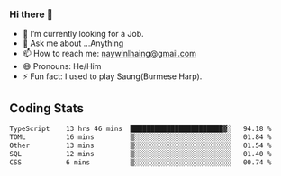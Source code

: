 ### Hi there 👋

- 🔭 I’m currently looking for a Job.
- 💬 Ask me about ...Anything
- 📫 How to reach me: naywinlhaing@gmail.com
- 😄 Pronouns: He/Him
- ⚡ Fun fact: I used to play Saung(Burmese Harp).


## Coding Stats
<!--START_SECTION:waka-->

```txt
TypeScript    13 hrs 46 mins  ███████████████████████▓░   94.18 %
TOML          16 mins         ▒░░░░░░░░░░░░░░░░░░░░░░░░   01.84 %
Other         13 mins         ▒░░░░░░░░░░░░░░░░░░░░░░░░   01.54 %
SQL           12 mins         ▒░░░░░░░░░░░░░░░░░░░░░░░░   01.40 %
CSS           6 mins          ▒░░░░░░░░░░░░░░░░░░░░░░░░   00.74 %
```

<!--END_SECTION:waka-->
